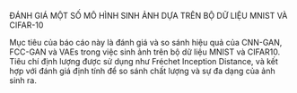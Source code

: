 ĐÁNH GIÁ MỘT SỐ MÔ HÌNH SINH ẢNH DỰA TRÊN BỘ DỮ LIỆU MNIST VÀ CIFAR-10

Mục tiêu của báo cáo này là đánh giá và so sánh hiệu quả của CNN-GAN, FCC-GAN và VAEs trong việc sinh ảnh trên bộ dữ liệu MNIST và CIFAR10. Tiêu chí định lượng được sử dụng như Fréchet Inception Distance, và kết hợp với đánh giá định tính để so sánh chất lượng và sự đa dạng của ảnh sinh ra. 
